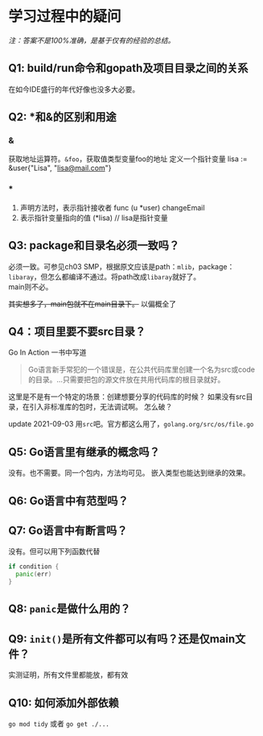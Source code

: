 # 学习过程中的疑问

_注：答案不是100%准确，是基于仅有的经验的总结。_

## Q1: build/run命令和gopath及项目目录之间的关系
在如今IDE盛行的年代好像也没多大必要。

## Q2: *和&的区别和用途
### &
获取地址运算符。`&foo`，获取值类型变量foo的地址
定义一个指针变量
    lisa := &user{"Lisa", "lisa@mail.com"}
### *
1. 声明方法时，表示指针接收者
    func (u *user) changeEmail
2. 表示指针变量指向的值
    (*lisa) // lisa是指针变量

## Q3: package和目录名必须一致吗？
必须一致。可参见ch03 SMP，根据原文应该是path：`mlib`，package：`libaray`，但怎么都编译不通过。将path改成`libaray`就好了。  
main则不必。

~~其实想多了，main包就不在main目录下。~~  以偏概全了

## Q4：项目里要不要src目录？
Go In Action 一书中写道
> Go语言新手常犯的一个错误是，在公共代码库里创建一个名为src或code的目录。...只需要把包的源文件放在共用代码库的根目录就好。

这里是不是有一个特定的场景：创建想要分享的代码库的时候？
如果没有src目录，在引入非标准库的包时，无法调试啊。
怎么破？

update 2021-09-03
用`src`吧。官方都这么用了，`golang.org/src/os/file.go`

## Q5: Go语言里有继承的概念吗？
没有。也不需要。同一个包内，方法均可见。
嵌入类型也能达到继承的效果。

## Q6: Go语言中有范型吗？

## Q7: Go语言中有断言吗？
没有。但可以用下列函数代替
```Go
if condition {
  panic(err)
}
```

## Q8: `panic`是做什么用的？

## Q9: `init()`是所有文件都可以有吗？还是仅main文件？
实测证明，所有文件里都能放，都有效

## Q10: 如何添加外部依赖
`go mod tidy` 或者 `go get ./...`